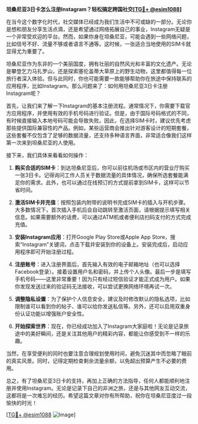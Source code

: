 **坦桑尼亚3日卡怎么注册Instagram？轻松搞定跨国社交[[TG💪+ @esim1088](https://t.me/s/esim1088)]**

在当今这个数字化时代，社交媒体已经成为我们生活中不可或缺的一部分。无论你是想和朋友分享生活点滴，还是希望通过网络拓展自己的事业，Instagram无疑是一个非常受欢迎的平台。然而，如果你身在坦桑尼亚，可能会遇到一些网络问题，比如信号不好、流量不够或者语言不通等。这时候，一张适合当地使用的SIM卡就显得尤为重要了。

坦桑尼亚作为东非的一个美丽国度，拥有壮丽的自然风光和丰富的文化遗产。无论是攀登乞力马扎罗山，还是探索塞伦盖蒂大草原上的野生动物，这里都值得每一位旅行者深入体验。但与此同时，你也可能需要一款能够帮助你在旅途中保持联系的应用程序，比如Instagram。那么问题来了：如何用坦桑尼亚3日卡注册Instagram呢？

首先，让我们来了解一下Instagram的基本注册流程。通常情况下，你需要下载官方应用程序，并使用有效的手机号码进行验证。但是，由于国际号码格式的不同，有时候直接输入本地号码可能会导致失败。因此，在选择SIM卡时，建议优先考虑那些提供国际兼容性的产品。例如，某些运营商会推出针对游客设计的短期套餐，这些套餐不仅包含了足够的数据流量，还支持多种语言界面，非常适合像我们这样第一次来到坦桑尼亚的人使用。

接下来，我们具体来看看如何操作：

1. **购买合适的SIM卡**：到达坦桑尼亚后，你可以前往机场或市区内的营业厅购买一张3日卡。记得询问工作人员关于数据流量的具体情况，确保所选套餐能满足你的需求。此外，也可以通过在线预订的方式提前拿到SIM卡，这样可以节省时间。

2. **激活SIM卡并充值**：按照包装内附带的说明书完成SIM卡的插入与开机步骤。大多数情况下，首次插入手机后会自动跳转至激活页面，请根据提示填写相关信息。如果需要额外的话费，可以通过ATM机或者便利店扫码支付的方式完成充值。

3. **安装Instagram应用**：打开Google Play Store或Apple App Store，搜索“Instagram”关键词，点击下载并安装到你的设备上。安装完成后，启动应用程序即可开始注册过程。

4. **注册账号**：进入注册界面后，首先输入有效的电子邮箱地址（也可以选择Facebook登录）。接着设置用户名和密码，并上传个人头像。最后一步是填写手机号码——这里非常重要！因为只有经过短信验证才能正式成为用户。如果你发现发送过来的验证码无法接收，可以尝试更换网络环境再试一次。

5. **调整隐私设置**：为了保护个人信息安全，建议及时修改默认的隐私选项，比如限制谁可以看到你的帖子、谁可以给你发送私信等。另外，还可以启用双重身份认证功能以增强账户安全性。

6. **开始探索世界**：现在，你已经成功加入了Instagram大家庭啦！无论是记录旅途中的美好瞬间，还是关注其他用户的精彩内容，都能让你感受到不一样的乐趣。

当然，在享受便利的同时也要注意合理规划使用时间，避免沉迷其中而忽略了眼前的真实风景。同时，记得定期检查剩余流量余额，以免超出预算产生不必要的费用。

总之，有了坦桑尼亚3日卡的支持，再加上正确的方法指导，任何人都能顺利地注册并使用Instagram。无论是记录下自己的非洲之旅，还是与其他网友互动交流，这都将是一次难忘的经历。希望这篇文章对你有所帮助，祝你在坦桑尼亚度过一段愉快的时光！

[[TG💪+ @esim1088](https://t.me/s/esim1088) ![Image](https://i.postimg.cc/4NQfJmqS/Snipaste-2025-05-13-00-14-12.png)]